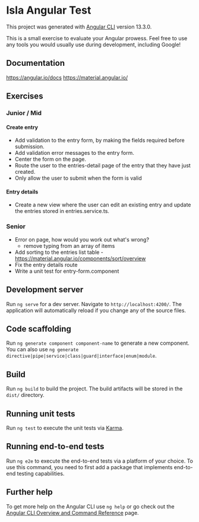 # Isla Angular Test

This project was generated with [Angular CLI](https://github.com/angular/angular-cli) version 13.3.0.

This is a small exercise to evaluate your Angular prowess. Feel free to use any tools you would usually use during development, including Google!

## Documentation

https://angular.io/docs
https://material.angular.io/

## Exercises

### Junior / Mid

#### Create entry

- Add validation to the entry form, by making the fields required before submission.
- Add validation error messages to the entry form.
- Center the form on the page.
- Route the user to the entries-detail page of the entry that they have just created.
- Only allow the user to submit when the form is valid

#### Entry details

- Create a new view where the user can edit an existing entry and update the entries stored in entries.service.ts.

### Senior

- Error on page, how would you work out what's wrong?
  - remove typing from an array of items
- Add sorting to the entries list table - https://material.angular.io/components/sort/overview
- Fix the entry details route
- Write a unit test for entry-form.component

## Development server

Run `ng serve` for a dev server. Navigate to `http://localhost:4200/`. The application will automatically reload if you change any of the source files.

## Code scaffolding

Run `ng generate component component-name` to generate a new component. You can also use `ng generate directive|pipe|service|class|guard|interface|enum|module`.

## Build

Run `ng build` to build the project. The build artifacts will be stored in the `dist/` directory.

## Running unit tests

Run `ng test` to execute the unit tests via [Karma](https://karma-runner.github.io).

## Running end-to-end tests

Run `ng e2e` to execute the end-to-end tests via a platform of your choice. To use this command, you need to first add a package that implements end-to-end testing capabilities.

## Further help

To get more help on the Angular CLI use `ng help` or go check out the [Angular CLI Overview and Command Reference](https://angular.io/cli) page.
